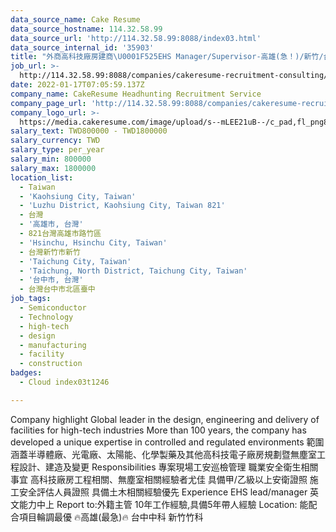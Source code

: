 ```yaml
---
data_source_name: Cake Resume
data_source_hostname: 114.32.58.99
data_source_url: 'http://114.32.58.99:8088/index03.html'
data_source_internal_id: '35903'
title: "外商高科技廠房建商\U0001F525EHS Manager/Supervisor-高雄(急！)/新竹/台中 - HT"
job_url: >-
  http://114.32.58.99:8088/companies/cakeresume-recruitment-consulting/jobs/ec0ec0
date: 2022-01-17T07:05:59.137Z
company_name: CakeResume Headhunting Recruitment Service
company_page_url: 'http://114.32.58.99:8088/companies/cakeresume-recruitment-consulting'
company_logo_url: >-
  https://media.cakeresume.com/image/upload/s--mLEE21uB--/c_pad,fl_png8,h_200,w_200/v1620881212/vdbipassrdfr8omwzeq6.png
salary_text: TWD800000 - TWD1800000
salary_currency: TWD
salary_type: per_year
salary_min: 800000
salary_max: 1800000
location_list:
  - Taiwan
  - 'Kaohsiung City, Taiwan'
  - 'Luzhu District, Kaohsiung City, Taiwan 821'
  - 台灣
  - '高雄市, 台灣'
  - 821台灣高雄市路竹區
  - 'Hsinchu, Hsinchu City, Taiwan'
  - 台灣新竹市新竹
  - 'Taichung City, Taiwan'
  - 'Taichung, North District, Taichung City, Taiwan'
  - '台中市, 台灣'
  - 台灣台中市北區臺中
job_tags:
  - Semiconductor
  - Technology
  - high-tech
  - design
  - manufacturing
  - facility
  - construction
badges:
  - Cloud index03t1246

---
```


Company highlight Global leader in the design, engineering and delivery of facilities for high-tech industries More than 100 years, the company has developed a unique expertise in controlled and regulated environments 範圍涵蓋半導體廠、光電廠、太陽能、化學製藥及其他高科技電子廠房規劃暨無塵室工程設計、建造及變更 Responsibilities 專案現場工安巡檢管理 職業安全衛生相關事宜 高科技廠房工程相關、無塵室相關經驗者尤佳 具備甲/乙級以上安衛證照 施工安全評估人員證照 具備土木相關經驗優先 Experience EHS lead/manager 英文能力中上 Report to:外籍主管 10年工作經驗,具備5年帶人經驗 Location: 能配合項目輪調最優 🔥高雄(最急)🔥 台中中科 新竹竹科